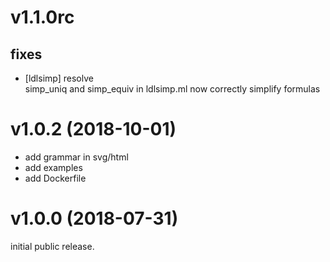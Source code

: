 # v1.1.0rc

## fixes

- [ldlsimp] resolve  
  simp\_uniq and simp\_equiv in ldlsimp.ml now correctly simplify formulas

# v1.0.2 (2018-10-01)

- add grammar in svg/html
- add examples
- add Dockerfile

# v1.0.0 (2018-07-31)

initial public release.
